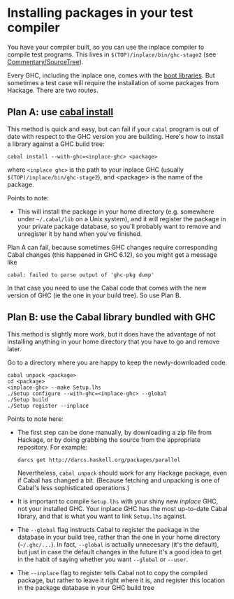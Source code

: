 # Installing packages in your test compiler


You have your compiler built, so you can use the inplace compiler to compile test programs.  This lives in `$(TOP)/inplace/bin/ghc-stage2` (see [Commentary/SourceTree](commentary/source-tree)).  


Every GHC, including the inplace one, comes with the [boot libraries](commentary/libraries).  But sometimes a test case will require the installation of some packages from Hackage.  There are two routes.

## Plan A: use [ cabal install](http://hackage.haskell.org/trac/hackage/wiki/CabalInstall)


This method is quick and easy, but can fail if your `cabal` program is out of date with respect to the GHC version you are building.  Here's how to install a library against a GHC build tree:

```wiki
cabal install --with-ghc=<inplace-ghc> <package>
```


where `<inplace ghc>` is the path to your inplace GHC (usually `$(TOP)/inplace/bin/ghc-stage2`), and \<package\> is the name of the package.


Points to note:

- This will install the package in your home directory (e.g. somewhere under `~/.cabal/lib` on a Unix system), and it will register the package in your private package database, so you'll probably want to remove and unregister it by hand when you've finished.


Plan A can fail, because sometimes GHC changes require corresponding Cabal changes (this happened in GHC 6.12), so you might get a message like

```wiki
cabal: failed to parse output of 'ghc-pkg dump'
```


In that case you need to use the Cabal code that comes with the new version of GHC (ie the one in your build tree).  So use Plan B.

## Plan B: use the Cabal library bundled with GHC


This method is slightly more work, but it does have the advantage of not installing anything in your home directory that you have to go and remove later.


Go to a directory where you are happy to keep the newly-downloaded code.

```wiki
cabal unpack <package>
cd <package>
<inplace-ghc> --make Setup.lhs
./Setup configure --with-ghc=<inplace-ghc> --global
./Setup build
./Setup register --inplace
```


Points to note here:

- The first step can be done manually, by downloading a zip file from Hackage, or by doing grabbing the source from the appropriate repository.  For example:

  ```wiki
  darcs get http://darcs.haskell.org/packages/parallel
  ```

  Nevertheless, `cabal unpack` should work for any Hackage package, even if Cabal has changed a bit.  (Because fetching and unpacking is one of Cabal's less sophisticated operations.)

- It is important to compile `Setup.lhs` with your shiny new *inplace* GHC, not your installed GHC.  Your inplace GHC has the most up-to-date Cabal library, and that is what you want to link `Setup.lhs` against.

- The `--global` flag instructs Cabal to register the package in the database in your build tree, rather than the one in your home directory (`~/.ghc/...`).  In fact, `--global` is actually unnecesary (it's the default), but just in case the default changes in the future it's a good idea to get in the habit of saying whether you want `--global` or `--user`.

- The `--inplace` flag to register tells Cabal not to copy the compiled package, but rather to leave it right where it is, and register this location in the package database in your GHC build tree
